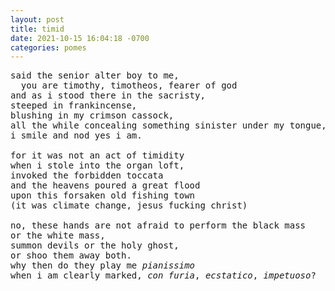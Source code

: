 ```yaml
---
layout: post
title: timid
date: 2021-10-15 16:04:18 -0700
categories: pomes
---
```


<pre>
said the senior alter boy to me,
  you are timothy, timotheos, fearer of god
and as i stood there in the sacristy,
steeped in frankincense,
blushing in my crimson cassock,
all the while concealing something sinister under my tongue,
i smile and nod yes i am.

for it was not an act of timidity
when i stole into the organ loft,
invoked the forbidden toccata
and the heavens poured a great flood
upon this forsaken old fishing town
(it was climate change, jesus fucking christ)

no, these hands are not afraid to perform the black mass
or the white mass,
summon devils or the holy ghost,
or shoo them away both.
why then do they play me <i>pianissimo</i>
when i am clearly marked, <i>con furia</i>, <i>ecstatico</i>, <i>impetuoso</i>?
</pre>

